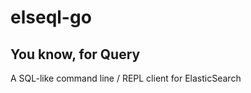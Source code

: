 # elseql-go
You know, for Query
-------------------
A SQL-like command line / REPL client for ElasticSearch
